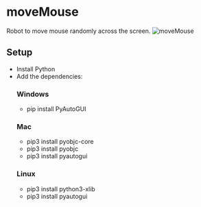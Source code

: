 # moveMouse
Robot to move mouse randomly across the screen.
![moveMouse](https://user-images.githubusercontent.com/125279014/221968946-24bc427b-6549-4523-9936-1978c56c7da4.gif)

## Setup
 - Install Python
 - Add the dependencies:
    ### Windows
      - pip install PyAutoGUI
    ### Mac
      - pip3 install pyobjc-core
      - pip3 install pyobjc
      - pip3 install pyautogui
     ### Linux
      - pip3 install python3-xlib
      - pip3 install pyautogui
